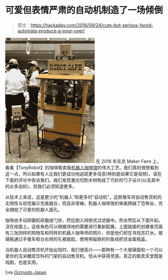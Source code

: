 # 可爱但表情严肃的自动机制造了一场倾倒

> 原文：<https://hackaday.com/2016/09/24/cute-but-serious-faced-automata-produce-a-pour-over/>

[![robot-cafe-cart](img/1fc8b8dd2765b1c8b3a04833b483f5de.png)](https://hackaday.com/wp-content/uploads/2016/09/robot-cafe-cart1.jpg) 在 2016 年东京 Maker Faire 上，看看【TonyRobot】的咖啡贩卖版[机器人咖啡馆](http://www.tonyrobot.jp/robot-cafe/)的伟大工艺。我们真的很想看到这一点，所以如果有人比我们更成功地追踪更多信息(特别是如果它是视频)，请在下面的评论中告诉我们。我们发现激光切割木材构成了巧妙的勺子设计(以及其中的众多齿轮)，但我们必须知道更多。

从技术上来说，这是更少的“机器人”和更多的“自动机”。这款推车将自动售货机的实用性与视觉展示完美融合，而且非常棒。机器人咖啡馆的审美跨越了恐怖谷，完全拥抱了可爱的机器人面孔。

咖啡由手动研磨机研磨成勺状，然后倒入倾倒式过滤器中。热水然后从下面升起，浇在地面上。这些角色可以根据场地的需要进行重新配置。上面链接的创建者页面有三张同样的购物车和同样的机器人咖啡师的照片，但是他们却在寻找苏打水。玻璃瓶通过手推车柜台右侧的孔被提起，使用带磁铁的钓鱼线抓住金属瓶盖。

当机器人自动售货机开始出现时，我们很高兴——那种有一个大玻璃窗和一个可以拿你的玉米糖浆饮料的门架的自动售货机。但从中获得灵感。真正的贩卖天堂既是戏剧，也是实用。

[via [Gizmodo Japan](http://www.gizmodo.jp/2016/08/mft2016.html)